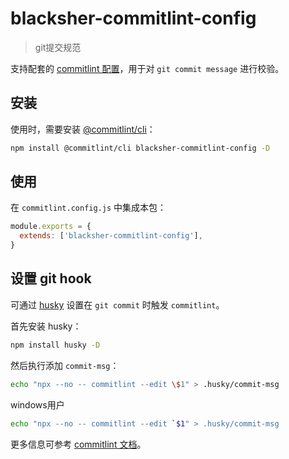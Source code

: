 # blacksher-commitlint-config

> git提交规范

支持配套的 [commitlint 配置](https://commitlint.js.org/#/concepts-shareable-config)，用于对 `git commit message` 进行校验。

## 安装

使用时，需要安装 [@commitlint/cli](https://www.npmjs.com/package/@commitlint/cli)：

```bash
npm install @commitlint/cli blacksher-commitlint-config -D
```

## 使用

在 `commitlint.config.js` 中集成本包：

```javaScript
module.exports = {
  extends: ['blacksher-commitlint-config'],
}
```

## 设置 git hook

可通过 [husky](https://www.npmjs.com/package/husky) 设置在 `git commit` 时触发 `commitlint`。

首先安装 husky：

```bash
npm install husky -D
```

然后执行添加 `commit-msg`：

```bash
echo "npx --no -- commitlint --edit \$1" > .husky/commit-msg
```

windows用户
```bash
echo "npx --no -- commitlint --edit `$1" > .husky/commit-msg
```

更多信息可参考 [commitlint 文档](https://commitlint.js.org/#/guides-local-setup?id=install-husky)。